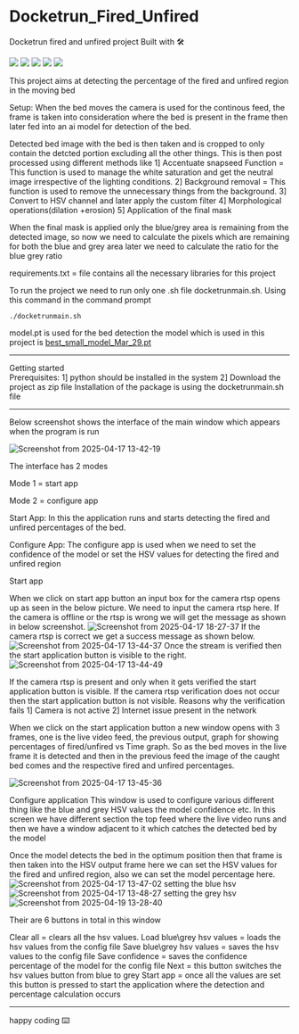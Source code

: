 # Docketrun_Fired_Unfired


Docketrun fired and unfired project 
Built with 🛠️ 

![](https://cdn-icons-png.flaticon.com/128/10090/10090320.png)
![](https://img.icons8.com/?size=160&id=YX03OUiHE3rz&format=png)
![](https://img.icons8.com/?size=96&id=9MJf0ngDwS8z&format=png)
![](https://opencv.org/wp-content/uploads/2022/05/logo.png)
![](https://avatars.githubusercontent.com/u/26833451?s=48&v=4)


This project aims at detecting the percentage of the fired and unfired region in the moving bed 

Setup: When the bed moves the camera is used for the continous feed, the frame is taken into consideration where the bed is present in the frame then 
later fed into an ai model for detection of the bed.

Detected bed image with the bed is then taken and is cropped to only contain the detcted portion excluding all the other things. This is then post processed using different methods like
1] Accentuate snapseed Function  = This function is used to manage the white saturation and get the neutral image irrespective of the lighting conditions.
2] Background removal = This function is used to remove the unnecessary things from the background. 
3] Convert to HSV channel and later apply the custom filter
4] Morphological operations(dilation +erosion) 
5] Application of the final mask 


When the final mask is applied only the blue/grey area  is remaining from the detected image, so now we need to calculate the pixels which are remaining for both 
the blue and grey area later we need to calculate the ratio for the blue grey ratio

requirements.txt = file contains all the necessary libraries for this project

To run the project we need to run only one .sh file docketrunmain.sh. Using this command in the command prompt
```shell
./docketrunmain.sh
```
model.pt is used for the bed detection the model which is used in this project  is [best_small_model_Mar_29.pt](https://github.com/SHREYAS1188/Docketrun_Fired_Unfired/blob/main/best_small_model_Mar_29.pt "best_small_model_Mar_29.pt")

-----------------------------
Getting started  
Prerequisites:
1] python should be installed in the system
2] Download the project as zip file
Installation of the package is using the docketrunmain.sh file

---------------------------------
Below screenshot shows the interface of the main window which appears when the program is run

![Screenshot from 2025-04-17 13-42-19](https://github.com/user-attachments/assets/9d7cbf95-de45-4eb5-8e93-68e5cd592ad3)

The interface has 2 modes 

Mode 1 = start app

Mode 2 = configure app

Start App: In this the application runs and starts detecting the fired and unfired percentages of the bed.

Configure App: The configure app is used when we need to set the confidence of the model or set the HSV values for detecting the fired and unfired region

Start app

When we click on start app button an input box for the camera rtsp opens up as seen in the below picture. 
We need to input the camera rtsp here. 
If the camera is offline or the rtsp is wrong we will get the message as shown in below screenshot. 
![Screenshot from 2025-04-17 18-27-37](https://github.com/user-attachments/assets/18359be0-a99e-4d0d-ac53-ed577a898f4e)
If the camera rtsp is correct we get a success message as shown below.
![Screenshot from 2025-04-17 13-44-37](https://github.com/user-attachments/assets/543aa8b5-c78e-4c2d-88bb-90d827aedd5d)
Once the stream is verified then the start application button is visible to the right. ![Screenshot from 2025-04-17 13-44-49](https://github.com/user-attachments/assets/3d028113-1e6b-4d70-927d-0e02364dfcf6)

If the camera rtsp is present and only when it gets verified the start application button is visible. If the camera rtsp verification does not occur then the start application button is not visible.
Reasons why the verification fails
 1] Camera is not active 
 2] Internet issue present in the network 

When we click on the start application button a new window opens with 3 frames, one is the live video feed, the previous output, graph for showing 
percentages of fired/unfired vs Time graph. So as the bed moves in the live frame it is detected and then in the previous feed the image of the caught bed comes and the respective fired and unfired percentages.

![Screenshot from 2025-04-17 13-45-36](https://github.com/user-attachments/assets/d488dbbb-03bc-4387-8a92-32b6182e6f24)

Configure application 
This window is used to configure various different thing like the blue and grey HSV values the model confidence etc.
In this screen we have different section the top feed where the live video runs and then we have a window adjacent to it which catches the detected
bed by the model

Once the model detects the bed in the optimum position then that frame is then taken into the HSV output frame here we can set the HSV values for the 
fired and unfired region, also we can set the model percentage here. 
![Screenshot from 2025-04-17 13-47-02](https://github.com/user-attachments/assets/3009fbcb-929a-46b5-8bcf-041789259cf5)
setting the blue hsv
![Screenshot from 2025-04-17 13-48-27](https://github.com/user-attachments/assets/ca8283ff-efca-446a-8724-13633c773480)
setting the grey hsv
![Screenshot from 2025-04-19 13-28-40](https://github.com/user-attachments/assets/3620e0f7-ff19-41e9-9bad-2cb48fd13bbe)

Their are 6 buttons in total in this window

Clear all = clears all the hsv values. 
Load blue\grey hsv values = loads the hsv values from the config file
Save blue\grey hsv values = saves the hsv values to the config file
Save confidence = saves the confidence percentage of the model for the config file
Next = this button switches the hsv values button from blue to grey 
Start app = once all the values are set this button is pressed to start the application where the detection and percentage calculation occurs 

------------
happy coding ⌨️
